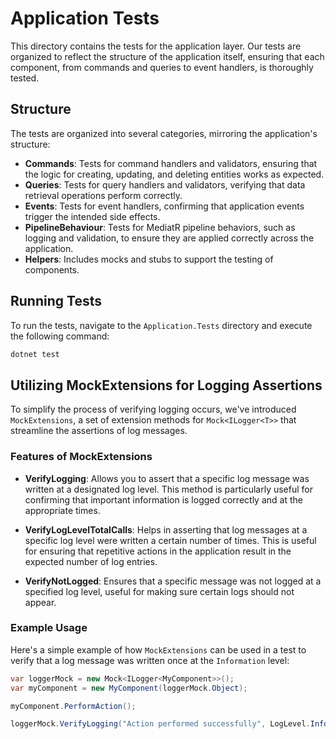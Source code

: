 # Application Tests

This directory contains the tests for the application layer. Our tests are organized to reflect the structure of the application itself, ensuring that each component, from commands and queries to event handlers, is thoroughly tested.

## Structure

The tests are organized into several categories, mirroring the application's structure:

- **Commands**: Tests for command handlers and validators, ensuring that the logic for creating, updating, and deleting entities works as expected.
- **Queries**: Tests for query handlers and validators, verifying that data retrieval operations perform correctly.
- **Events**: Tests for event handlers, confirming that application events trigger the intended side effects.
- **PipelineBehaviour**: Tests for MediatR pipeline behaviors, such as logging and validation, to ensure they are applied correctly across the application.
- **Helpers**: Includes mocks and stubs to support the testing of components.

## Running Tests

To run the tests, navigate to the `Application.Tests` directory and execute the following command:

```bash
dotnet test
```

## Utilizing MockExtensions for Logging Assertions

To simplify the process of verifying logging occurs, we've introduced `MockExtensions`, a set of extension methods for `Mock<ILogger<T>>` that streamline the assertions of log messages.

### Features of MockExtensions

- **VerifyLogging**: Allows you to assert that a specific log message was written at a designated log level. This method is particularly useful for confirming that important information is logged correctly and at the appropriate times.

- **VerifyLogLevelTotalCalls**: Helps in asserting that log messages at a specific log level were written a certain number of times. This is useful for ensuring that repetitive actions in the application result in the expected number of log entries.

- **VerifyNotLogged**: Ensures that a specific message was not logged at a specified log level, useful for making sure certain logs should not appear.

### Example Usage

Here's a simple example of how `MockExtensions` can be used in a test to verify that a log message was written once at the `Information` level:

```csharp
var loggerMock = new Mock<ILogger<MyComponent>>();
var myComponent = new MyComponent(loggerMock.Object);

myComponent.PerformAction();

loggerMock.VerifyLogging("Action performed successfully", LogLevel.Information);
